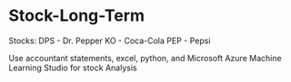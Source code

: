 # Stock-Long-Term
Stocks: DPS - Dr. Pepper
        KO - Coca-Cola
        PEP - Pepsi
        
Use accountant statements, excel, python, and Microsoft Azure Machine Learning Studio for stock Analysis
